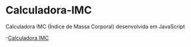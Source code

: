 # Calculadora-IMC
Calculadora IMC (Índice de Massa Corporal) desenvolvida em JavaScript

-[Calculadora IMC](https://calculadora-imcss.netlify.app/)
